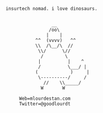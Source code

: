 	
	insurtech nomad. i love dinosaurs.
	
	
                     __
                    /oo\
                   |    |
               ^^  (vvvv)   ^^
               \\  /\__/\  //
                \\/      \//
                 /        \        
                |          |    ^  
                /          \___/ | 
               (            )     |
                \----------/     /
                  //    \\_____/
                 W       W
		 
		 Web=mlourdestan.com
		 Twitter=@goodlourdt
		 
